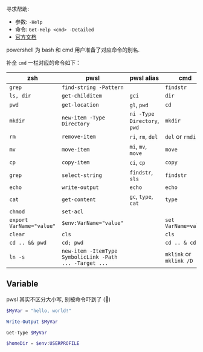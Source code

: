 寻求帮助:

- 参数: `-Help`
- 命令: `Get-Help <cmd> -Detailed`
- [官方文档](https://learn.microsoft.com/en-us/powershell/)

powershell 为 bash 和 cmd 用户准备了对应命令的别名.

补全 `cmd` 一栏对应的命令如下：

| zsh                      | pwsl                                                    | pwsl alias                  | cmd                                   |
| ------------------------ | ------------------------------------------------------- | --------------------------- | ------------------------------------- |
| `grep`                   | `find-string -Pattern`                                  |                             | `findstr`                             |
| `ls, dir`                | `get-childitem`                                         | `gci`                       | `dir`                                 |
| `pwd`                    | `get-location`                                          | `gl`, `pwd`                 | `cd`                                  |
| `mkdir`                  | `new-item -Type Directory`                              | `ni -Type Directory`, `pwd` | `mkdir`                               |
| `rm`                     | `remove-item`                                           | `ri`, `rm`, `del`           | `del` or `rmdir` |
| `mv`                     | `move-item`                                             | `mi`, `mv`, `move`          | `move`                                |
| `cp`                     | `copy-item`                                             | `ci`, `cp`                  | `copy`                                |
| `grep`                   | `select-string`                                         | `findstr`, `sls`            | `findstr`                             |
| `echo`                   | `write-output`                                          | `echo`                      | `echo`                                |
| `cat`                    | `get-content`                                           | `gc`, `type`, `cat`         | `type`                                |
| `chmod`                  | `set-acl`                                               |                             | |
| `export VarName="value"` | `$env:VarName="value"`                                  |                             | `set VarName=value`                   |
| `clear`                  | `cls`                                                   |                             | `cls`                                 |
| `cd .. && pwd`           | `cd; pwd`                                               |                             | `cd .. & cd`                          |
| `ln -s`                  | `new-item -ItemType SymbolicLink -Path ... -Target ...` |                             | `mklink` or `mklink /D`  |


## Variable

pwsl 其实不区分大小写, 别被命令吓到了 (🖤)

```powershell
$MyVar = "hello, world!"

Write-Output $MyVar

Get-Type $MyVar

$homeDir = $env:USERPROFILE
```